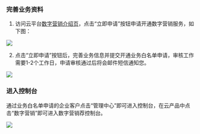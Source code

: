 ### 完善业务资料

1) 访问云平台[数字营销介绍页](http://tce.fsphere.cn/product/dm)，点击“立即申请”按钮申请开通数字营销服务，如下图：

![](https://mc.qcloudimg.com/static/img/45f18fb6439300a978f78b5a895609cc/image.png)

2) 点击“立即申请”按钮后，完善业务信息并提交开通业务白名单申请，审核工作需要1-2个工作日，申请审核通过后将会邮件短信通知您。

![](https://mc.qcloudimg.com/static/img/a2ffefa09b34ac50a5aa6b640a257dc9/image.png)

### 进入控制台

通过业务白名单申请的企业客户点击“管理中心”即可进入控制台，在云产品中点击“数字营销”即可进入数字营销荐控制台。

![](https://mc.qcloudimg.com/static/img/27f01c39b346b35f24b4092a999bfc75/image.png)